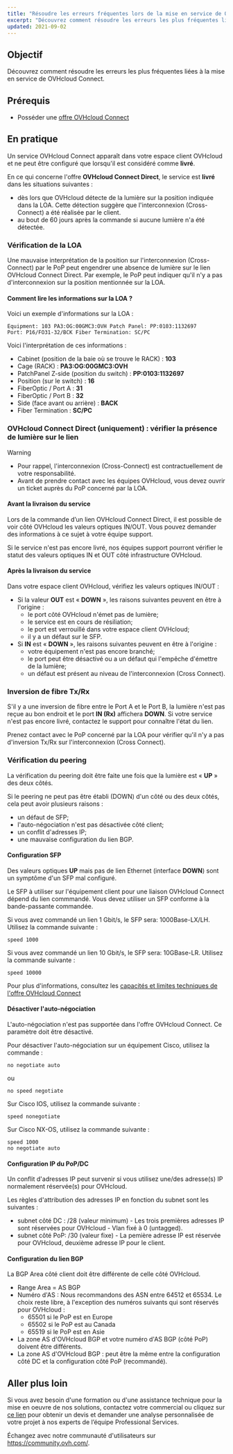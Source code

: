 ```yaml
---
title: "Résoudre les erreurs fréquentes lors de la mise en service de OVHcloud Connect"
excerpt: "Découvrez comment résoudre les erreurs les plus fréquentes liées à la mise en service de OVHcloud Connect"
updated: 2021-09-02
---
```


## Objectif

Découvrez comment résoudre les erreurs les plus fréquentes liées à la mise en service de OVHcloud Connect.

## Prérequis

- Posséder une [offre OVHcloud Connect](https://www.ovhcloud.com/fr-ca/network-security/ovhcloud-connect/)

## En pratique

Un service OVHcloud Connect apparaît dans votre espace client OVHcloud et ne peut être configuré que lorsqu'il est considéré comme **livré**.

En ce qui concerne l'offre **OVHcloud Connect Direct**, le service est **livré** dans les situations suivantes :

- dès lors que OVHcloud détecte de la lumière sur la position indiquée dans la LOA. Cette détection suggère que l'interconnexion (Cross-Connect) a été réalisée par le client.
- au bout de 60 jours après la commande si aucune lumière n'a été détectée.

### Vérification de la LOA

Une mauvaise interprétation de la position sur l'interconnexion (Cross-Connect) par le PoP peut engendrer une absence de lumière sur le lien OVHcloud Connect Direct.
Par exemple, le PoP peut indiquer qu'il n'y a pas d'interconnexion sur la position mentionnée sur la LOA.

#### Comment lire les informations sur la LOA ?

Voici un exemple d'informations sur la LOA :

```
Equipment: 103 PA3:OG:00GMC3:OVH Patch Panel: PP:0103:1132697
Port: P16/FO31-32/BCK Fiber Termination: SC/PC
```

Voici l'interprétation de ces informations :

- Cabinet (position de la baie où se trouve le RACK) : **103**
- Cage (RACK) : **PA3:OG:00GMC3:OVH**
- PatchPanel Z-side (position du switch) : **PP:0103:1132697**
- Position (sur le switch) : **16**
- FiberOptic / Port A : **31**
- FiberOptic / Port B : **32**
- Side (face avant ou arrière) : **BACK**
- Fiber Termination : **SC/PC**

### OVHcloud Connect Direct (uniquement) : vérifier la présence de lumière sur le lien

> [!warning]
>
> - Pour rappel, l'interconnexion (Cross-Connect) est contractuellement de votre responsabilité.
> - Avant de prendre contact avec les équipes OVHcloud, vous devez ouvrir un ticket auprès du PoP concerné par la LOA.
>

#### Avant la livraison du service

Lors de la commande d’un lien OVHcloud Connect Direct, il est possible de voir côté OVHcloud les valeurs optiques IN/OUT. Vous pouvez demander des informations à ce sujet à votre équipe support.

Si le service n'est pas encore livré, nos équipes support pourront vérifier le statut des valeurs optiques IN et OUT côté infrastructure OVHcloud.

#### Après la livraison du service

Dans votre espace client OVHcloud, vérifiez les valeurs optiques IN/OUT :

- Si la valeur **OUT** est « **DOWN** », les raisons suivantes peuvent en être à l'origine :
    - le port côté OVHcloud n'émet pas de lumière;
    - le service est en cours de résiliation;
    - le port est verrouillé dans votre espace client OVHcloud;
    - il y a un défaut sur le SFP.
- Si **IN** est « **DOWN** », les raisons suivantes peuvent en être à l'origine :
    - votre équipement n'est pas encore branché;
    - le port peut être désactivé ou a un défaut qui l'empêche d'émettre de la lumière;
    - un défaut est présent au niveau de l'interconnexion (Cross Connect).

### Inversion de fibre Tx/Rx

S'il y a une inversion de fibre entre le Port A et le Port B, la lumière n'est pas reçue au bon endroit et le port **IN (Rx)** affichera **DOWN**. Si votre service n'est pas encore livré, contactez le support pour connaître l'état du lien.

Prenez contact avec le PoP concerné par la LOA pour vérifier qu'il n'y a pas d'inversion Tx/Rx sur l'interconnexion (Cross Connect).

### Vérification du peering

La vérification du peering doit être faite une fois que la lumière est « **UP** » des deux côtés.

Si le peering ne peut pas être établi (DOWN) d'un côté ou des deux côtés, cela peut avoir plusieurs raisons :

- un défaut de SFP;
- l'auto-négociation n'est pas désactivée côté client;
- un conflit d'adresses IP;
- une mauvaise configuration du lien BGP.

#### Configuration SFP

Des valeurs optiques **UP** mais pas de lien Ethernet (interface **DOWN**) sont un symptôme d'un SFP mal configuré.

Le SFP à utiliser sur l'équipement client pour une liaison OVHcloud Connect dépend du lien commmandé. Vous devez utiliser un SFP conforme à la bande-passante commandée.

Si vous avez commandé un lien 1 Gbit/s, le SFP sera: 1000Base-LX/LH. Utilisez la commande suivante :

```
speed 1000
```

Si vous avez commandé un lien 10 Gbit/s, le SFP sera: 10GBase-LR. Utilisez la commande suivante :

```
speed 10000
```

Pour plus d'informations, consultez les [capacités et limites techniques de l'offre OVHcloud Connect](/pages/network/ovhcloud_connect/occ-limits)

#### Désactiver l'auto-négociation

L'auto-négociation n'est pas supportée dans l'offre OVHcloud Connect. Ce paramètre doit être désactivé.

Pour désactiver l'auto-négociation sur un équipement Cisco, utilisez la commande :

```
no negotiate auto
```

ou

```
no speed negotiate
```

Sur Cisco IOS, utilisez la commande suivante :

```
speed nonegotiate
```

Sur Cisco NX-OS, utilisez la commande suivante :

```
speed 1000
no negotiate auto
```

#### Configuration IP du PoP/DC

Un conflit d'adresses IP peut survenir si vous utilisez une/des adresse(s) IP normalement réservée(s) pour OVHcloud.

Les règles d'attribution des adresses IP en fonction du subnet sont les suivantes :

- subnet côté DC : /28 (valeur minimum) - Les trois premières adresses IP sont réservées pour OVHcloud - Vlan fixé à 0 (untagged).
- subnet côté PoP: /30 (valeur fixe) - La pemière adresse IP est réservée pour OVHcloud, deuxième adresse IP pour le client.

#### Configuration du lien BGP

La BGP Area côté client doit être différente de celle côté OVHcloud.

- Range Area = AS BGP
- Numéro d'AS : Nous recommandons des ASN entre 64512 et 65534. Le choix reste libre, à l'exception des numéros suivants qui sont réservés pour OVHcloud :
     - 65501 si le PoP est en Europe
     - 65502 si le PoP est au Canada
     - 65519 si le PoP est en Asie
- La zone AS d'OVHcloud BGP et votre numéro d'AS BGP (côté PoP) doivent être différents.
- La zone AS d'OVHcloud BGP : peut être la même entre la configuration côté DC et la configuration côté PoP (recommandé).

## Aller plus loin

Si vous avez besoin d'une formation ou d'une assistance technique pour la mise en oeuvre de nos solutions, contactez votre commercial ou cliquez sur [ce lien](https://www.ovhcloud.com/fr-ca/professional-services/) pour obtenir un devis et demander une analyse personnalisée de votre projet à nos experts de l’équipe Professional Services.

Échangez avec notre communauté d'utilisateurs sur <https://community.ovh.com/>.

